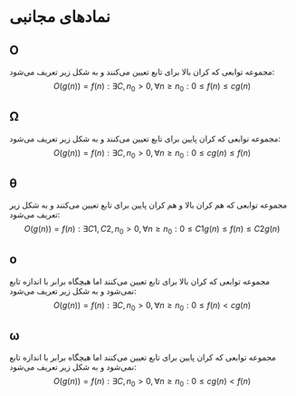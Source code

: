 # نمادهای مجانبی

## O

مجموعه توابعی که کران بالا برای تابع تعیین می‌کنند و به شکل زیر تعریف می‌شود: $$O(g(n))={f(n):\exists C,n_0>0,\forall n \ge n_0: 0 \le f(n) \le c g(n)}$$

## Ω

مجموعه توابعی که کران پایین برای تابع تعیین می‌کنند و به شکل زیر تعریف می‌شود: $$O(g(n))={f(n):\exists C,n_0>0,\forall n \ge n_0: 0 \le c g(n) \le f(n)}$$

## θ

مجموعه توابعی که هم کران بالا و هم کران پایین برای تابع تعیین می‌کنند و به شکل زیر تعریف می‌شود: $$O(g(n))={f(n):\exists C1,C2,n_0>0,\forall n \ge n_0: 0 \le C1 g(n) \le f(n) \le C2 g(n)}$$

## o

مجموعه توابعی که کران بالا برای تابع تعیین می‌کنند اما هیچگاه برابر با اندازه تابع نمی‌شود و به شکل زیر تعریف می‌شود: $$O(g(n))={f(n):\exists C,n_0>0,\forall n \ge n_0: 0 \le f(n) < c g(n)}$$

## ω

مجموعه توابعی که کران پایین برای تابع تعیین می‌کنند اما هیچگاه برابر با اندازه تابع نمی‌شود و به شکل زیر تعریف می‌شود: $$O(g(n))={f(n):\exists C,n_0>0,\forall n \ge n_0: 0 \le c g(n) < f(n)}$$


